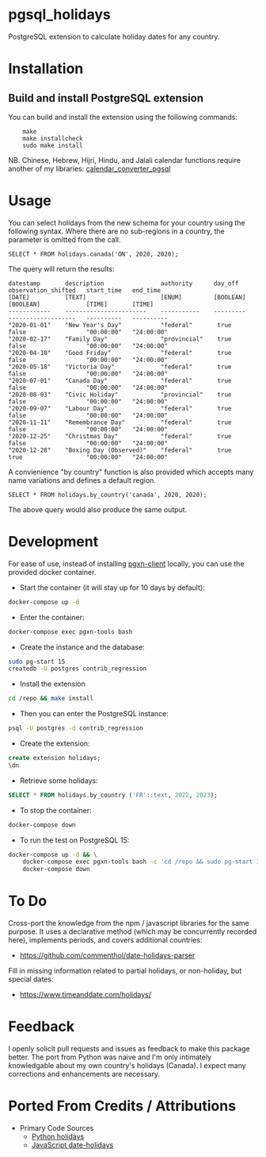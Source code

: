 # pgsql_holidays

PostgreSQL extension to calculate holiday dates for any country.

# Installation

## Build and install PostgreSQL extension

You can build and install the extension using the following commands:

		make
		make installcheck
		sudo make install

NB. Chinese, Hebrew, Hijri, Hindu, and Jalali calendar functions require
another of my libraries:
[calendar_converter_pgsql](https://github.com/christopherthompson81/calendar_converter_pgsql)

# Usage

You can select holidays from the new schema for your country using the
following syntax. Where there are no sub-regions in a country, the parameter is
omitted from the call.

	SELECT * FROM holidays.canada('ON', 2020, 2020);

The query will return the results:

	datestamp       description                authority      day_off      observation_shifted   start_time   end_time        
	[DATE]          [TEXT]                     [ENUM]         [BOOLEAN]    [BOOLEAN]             [TIME]       [TIME]
	------------    -----------------------    -----------    ---------    -------------------   ----------   ----------
	"2020-01-01"	"New Year's Day"           "federal"       true        false                 "00:00:00"   "24:00:00"
	"2020-02-17"	"Family Day"               "provincial"    true        false                 "00:00:00"   "24:00:00"
	"2020-04-10"	"Good Friday"              "federal"       true        false                 "00:00:00"   "24:00:00"
	"2020-05-18"	"Victoria Day"             "federal"       true        false                 "00:00:00"   "24:00:00"
	"2020-07-01"	"Canada Day"               "federal"       true        false                 "00:00:00"   "24:00:00"
	"2020-08-03"	"Civic Holiday"            "provincial"    true        false                 "00:00:00"   "24:00:00"
	"2020-09-07"	"Labour Day"               "federal"       true        false                 "00:00:00"   "24:00:00"
	"2020-11-11"	"Remembrance Day"          "federal"       true        false                 "00:00:00"   "24:00:00"
	"2020-12-25"	"Christmas Day"            "federal"       true        false                 "00:00:00"   "24:00:00"
	"2020-12-28"	"Boxing Day (Observed)"    "federal"       true        true                  "00:00:00"   "24:00:00"



A convienience "by country" function is also provided which accepts many name
variations and defines a default region.

	SELECT * FROM holidays.by_country('canada', 2020, 2020);

The above query would also produce the same output.

# Development

For ease of use, instead of installing
[pgxn-client](https://pgxn.github.io/pgxnclient/) locally, you can use the
provided docker container.

* Start the container (it will stay up for 10 days by default):

```sh
docker-compose up -d
```

* Enter the container:

```sh
docker-compose exec pgxn-tools bash
```

* Create the instance and the database:

```sh
sudo pg-start 15
createdb -U postgres contrib_regression
```

* Install the extension

```sh
cd /repo && make install
```

* Then you can enter the PostgreSQL instance:

```sh
psql -U postgres -d contrib_regression
```

* Create the extension:

``` sql
create extension holidays;
\dn
```

* Retrieve some holidays:

``` sql
SELECT * FROM holidays.by_country ('FR'::text, 2022, 2023);
```


* To stop the container:

```sh
docker-compose down
```

* To run the test on PostgreSQL 15:

```sh
docker-compose up -d && \
    docker-compose exec pgxn-tools bash -c 'cd /repo && sudo pg-start 15 && pg-build-test' ; \
    docker-compose down
```

# To Do

Cross-port the knowledge from the npm / javascript libraries for the same
purpose. It uses a declarative method (which may be concurrently recorded
here), implements periods, and covers additional countries:

* https://github.com/commenthol/date-holidays-parser

Fill in missing information related to partial holidays, or non-holiday, but special dates:

* https://www.timeanddate.com/holidays/

# Feedback

I openly solicit pull requests and issues as feedback to make this package
better. The port from Python was naive and I'm only intimately knowledgable
about my own country's holidays (Canada). I expect many corrections and
enhancements are necessary.

# Ported From Credits / Attributions

* Primary Code Sources
	* [Python holidays](https://github.com/dr-prodigy/python-holidays)
	* [JavaScript date-holidays](https://github.com/commenthol/date-holidays)
